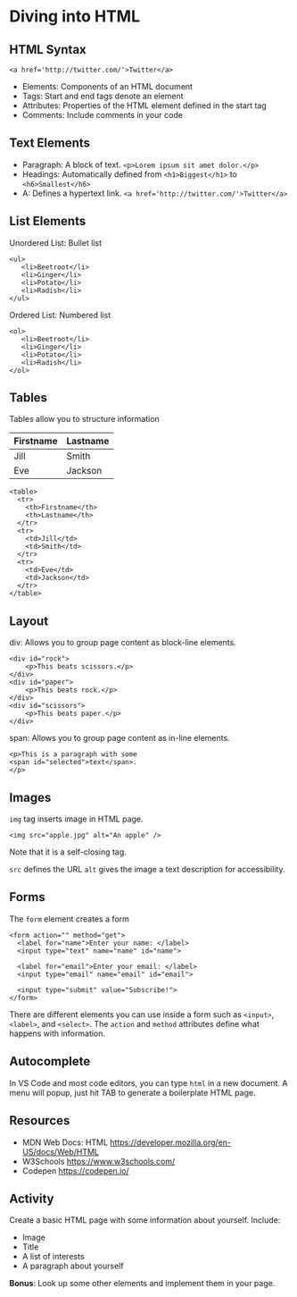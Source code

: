 # Diving into HTML

## HTML Syntax

```htmlmixed
<a href='http://twitter.com/'>Twitter</a>
```

- Elements: Components of an HTML document
- Tags: Start and end tags denote an element
- Attributes: Properties of the HTML element defined in the start tag
- Comments: Include comments in your code

## Text Elements

- Paragraph: A block of text. `<p>Lorem ipsum sit amet dolor.</p>`
- Headings: Automatically defined from `<h1>Biggest</h1>` to `<h6>Smallest</h6>`
- A: Defines a hypertext link. `<a href='http://twitter.com/'>Twitter</a>`

## List Elements

Unordered List: Bullet list

```htmlmixed
<ul>
   <li>Beetroot</li>
   <li>Ginger</li>
   <li>Potato</li>
   <li>Radish</li>
</ul>
```

Ordered List: Numbered list

```htmlmixed
<ol>
   <li>Beetroot</li>
   <li>Ginger</li>
   <li>Potato</li>
   <li>Radish</li>
</ol>
```

## Tables

Tables allow you to structure information

| Firstname | Lastname |
| --------- | -------- |
| Jill      | Smith    |
| Eve       | Jackson  |

```htmlmixed
<table>
  <tr>
    <th>Firstname</th>
    <th>Lastname</th>
  </tr>
  <tr>
    <td>Jill</td>
    <td>Smith</td>
  </tr>
  <tr>
    <td>Eve</td>
    <td>Jackson</td>
  </tr>
</table>
```

## Layout

div: Allows you to group page content as block-line elements.

```htmlmixed
<div id="rock">
    <p>This beats scissors.</p>
</div>
<div id="paper">
    <p>This beats rock.</p>
</div>
<div id="scissors">
    <p>This beats paper.</p>
</div>
```

span: Allows you to group page content as in-line elements.

```htmlmixed
<p>This is a paragraph with some
<span id="selected">text</span>.
</p>
```

## Images

`img` tag inserts image in HTML page.

```htmlmixed
<img src="apple.jpg" alt="An apple" />
```

Note that it is a self-closing tag.

`src` defines the URL
`alt` gives the image a text description for accessibility.

## Forms

The `form` element creates a form

```htmlmixed
<form action="" method="get">
  <label for="name">Enter your name: </label>
  <input type="text" name="name" id="name">

  <label for="email">Enter your email: </label>
  <input type="email" name="email" id="email">

  <input type="submit" value="Subscribe!">
</form>
```

There are different elements you can use inside a form such as `<input>`, `<label>`, and `<select>`.
The `action` and `method` attributes define what happens with information.

## Autocomplete

In VS Code and most code editors, you can type `html` in a new document. A menu will popup, just hit TAB to generate a boilerplate HTML page.

## Resources

- MDN Web Docs: HTML https://developer.mozilla.org/en-US/docs/Web/HTML
- W3Schools https://www.w3schools.com/
- Codepen https://codepen.io/

## Activity

Create a basic HTML page with some information about yourself.
Include:

- Image
- Title
- A list of interests
- A paragraph about yourself

**Bonus**: Look up some other elements and implement them in your page.
